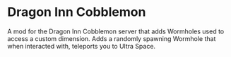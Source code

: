 # Dragon Inn Cobblemon
A mod for the Dragon Inn Cobblemon server that adds Wormholes used to access a custom dimension.
Adds a randomly spawning Wormhole that when interacted with, teleports you to Ultra Space.
